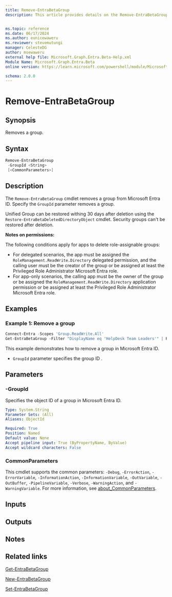 ```yaml
---
title: Remove-EntraBetaGroup
description: This article provides details on the Remove-EntraBetaGroup command.


ms.topic: reference
ms.date: 06/17/2024
ms.author: eunicewaweru
ms.reviewer: stevemutungi
manager: CelesteDG
author: msewaweru
external help file: Microsoft.Graph.Entra.Beta-Help.xml
Module Name: Microsoft.Graph.Entra.Beta
online version: https://learn.microsoft.com/powershell/module/Microsoft.Graph.Entra.Beta/Remove-EntraBetaGroup

schema: 2.0.0
---
```


# Remove-EntraBetaGroup

## Synopsis

Removes a group.

## Syntax

```powershell
Remove-EntraBetaGroup
 -GroupId <String>
 [<CommonParameters>]
```

## Description

The `Remove-EntraBetaGroup` cmdlet removes a group from Microsoft Entra ID. Specify the `GroupId` parameter removes a group.

Unified Group can be restored withing 30 days after deletion using the `Restore-EntraBetaDeletedDirectoryObject` cmdlet. Security groups can't be restored after deletion.

**Notes on permissions:**

The following conditions apply for apps to delete role-assignable groups:

- For delegated scenarios, the app must be assigned the `RoleManagement.ReadWrite.Directory` delegated permission, and the calling user must be the creator of the group or be assigned at least the Privileged Role Administrator Microsoft Entra role.
- For app-only scenarios, the calling app must be the owner of the group or be assigned the `RoleManagement.ReadWrite.Directory` application permission or be assigned at least the Privileged Role Administrator Microsoft Entra role.

## Examples

### Example 1: Remove a group

```powershell
Connect-Entra -Scopes 'Group.ReadWrite.All'
Get-EntraBetaGroup -Filter "DisplayName eq 'HelpDesk Team Leaders'" | Remove-EntraBetaGroup
```

This example demonstrates how to remove a group in Microsoft Entra ID.

- `GroupId` parameter specifies the group ID .

## Parameters

### -GroupId

Specifies the object ID of a group in Microsoft Entra ID.

```yaml
Type: System.String
Parameter Sets: (All)
Aliases: ObjectId

Required: True
Position: Named
Default value: None
Accept pipeline input: True (ByPropertyName, ByValue)
Accept wildcard characters: False
```

### CommonParameters

This cmdlet supports the common parameters: `-Debug`, `-ErrorAction`, `-ErrorVariable`, `-InformationAction`, `-InformationVariable`, `-OutVariable`, `-OutBuffer`, `-PipelineVariable`, `-Verbose`, `-WarningAction`, and `-WarningVariable`. For more information, see [about_CommonParameters](https://go.microsoft.com/fwlink/?LinkID=113216).

## Inputs

## Outputs

## Notes

## Related links

[Get-EntraBetaGroup](Get-EntraBetaGroup.md)

[New-EntraBetaGroup](New-EntraBetaGroup.md)

[Set-EntraBetaGroup](Set-EntraBetaGroup.md)
